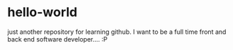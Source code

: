 # hello-world
just another repository for learning github.
I want to be a full time front and back end software developer.... :P
